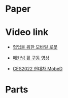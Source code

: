 # Paper

# Video link
- [협업을 위한 모바일 로봇](https://www.youtube.com/watch?v=IeyBXzikhD0)

- [메카넘 휠 구동 영상](https://www.youtube.com/watch?v=_tmiu1wpp_E)

- [CES2022 현대차 MobeD](https://www.youtube.com/watch?v=KeVDFvYofks)

# Parts

